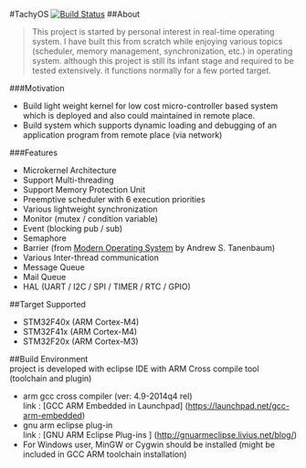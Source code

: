 #TachyOS 
[![Build Status](https://drone.io/github.com/fritzprix/tachyos/status.png)](https://drone.io/github.com/fritzprix/tachyos/latest)
##About
>This project is started by personal interest in real-time operating system. I have built this from scratch while enjoying various topics (scheduler, memory management, synchronization, etc.) in operating system. although this project is still its infant stage and required to be tested extensively. it functions normally for a few ported target.

###Motivation   
 + Build light weight kernel for low cost micro-controller based system which is deployed and also could maintained in remote place. 
 + Build system which supports dynamic loading and debugging of an application program from remote place (via network) 

###Features
 + Microkernel Architecture   
 + Support Multi-threading  
 + Support Memory Protection Unit  
 + Preemptive scheduler with 6 execution  priorities  
 + Various lightweight synchronization  
  + Monitor (mutex / condition variable)  
  + Event (blocking pub / sub)  
  + Semaphore  
  + Barrier (from [Modern Operating System](www.camden.rutgers.edu/~master/os/documents/slides/MOS-3e-02.pdf) by Andrew S. Tanenbaum)
 + Various Inter-thread communication  
  + Message Queue  
  + Mail Queue  
 + HAL (UART / I2C / SPI / TIMER / RTC / GPIO)  


##Target Supported  
 + STM32F40x (ARM Cortex-M4)   
 + STM32F41x (ARM Cortex-M4)   
 + STM32F20x (ARM Cortex-M3)   

##Build Environment   
 project is developed with eclipse IDE with ARM Cross compile tool (toolchain and plugin)
 + arm gcc cross compiler  (ver: 4.9-2014q4 rel)    
   link : [GCC ARM Embedded in Launchpad] (https://launchpad.net/gcc-arm-embedded)   
 + gnu arm eclipse plug-in   
   link : [GNU ARM Eclipse Plug-ins ] (http://gnuarmeclipse.livius.net/blog/)   
 + For Windows user, MinGW or Cygwin should be installed (might be included in GCC ARM toolchain installation) 









